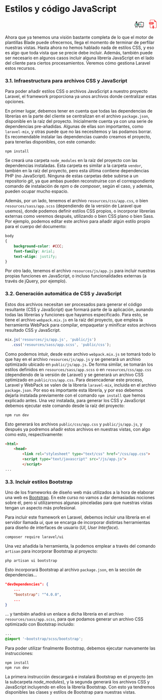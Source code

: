 # Estilos y código JavaScript

<div style="text-align: right">
<a target="_blank" href="slides/02b.html"><img src="../../img/diapositivas.png" width="32" /></a>&nbsp;&nbsp;
<a target="_blank" href="02b.pdf"><img src="../../img/pdf.png" width="32" /></a>
</div>

Ahora que ya tenemos una visión bastante completa de lo que el motor de plantillas Blade puede ofrecernos, llega el momento de terminar de perfilar nuestras vistas. Hasta ahora no hemos hablado nada de estilos CSS, y eso es algo que toda vista que se precie debe incluir. Además, también puede ser necesario en algunos casos incluir alguna librería JavaScript en el lado del cliente para ciertos procesamientos. Veremos cómo gestiona Laravel estos recursos.

### 3.1. Infraestructura para archivos CSS y JavaScript

Para poder añadir estilos CSS o archivos JavaScript a nuestro proyecto Laravel, el framework proporciona ya unos archivos donde centralizar estas opciones.

En primer lugar, debemos tener en cuenta que todas las dependencias de librerías en la parte del cliente se centralizan en el archivo `package.json`, disponible en la raíz del proyecto. Inicialmente cuenta ya con una serie de dependencias pre-añadidas. Algunas de ellas son importantes, como `laravel-mix`, y otras puede que no las necesitemos y las podamos borrar. Es recomendable instalar las dependencias cuando creamos el proyecto, para tenerlas disponibles, con este comando:

```
npm install
```

Se creará una carpeta `node_modules` en la raíz del proyecto con las dependencias instaladas. Esta carpeta es similar a la carpeta `vendor`, también en la raíz del proyecto, pero esta última contiene dependencias PHP (no JavaScript). Ninguna de estas carpetas debe subirse a un repositorio *git*, ya que ambas pueden reconstruirse con el correspondiente comando de instalación de *npm* o de *composer*, según el caso, y además, pueden ocupar mucho espacio.

Además, por un lado, tenemos el archivo `resources/css/app.css`, o bien `resources/sass/app.scss` (dependiendo de la versión de Laravel que usemos), donde podemos definir estilos CSS propios, o incorporar librerías externas como veremos después, utilizando o bien CSS plano o bien Sass. Por ejemplo, podemos editar este archivo para añadir algún estilo propio para el cuerpo del documento:

```css
body
{
    background-color: #CCC;
    font-family: Arial;
    text-align: justify;
}
```

Por otro lado, tenemos el archivo `resources/js/app.js` para incluir nuestras propias funciones en JavaScript, o incluso funcionalidades externas (a través de jQuery, por ejemplo).

### 3.2. Generación automática de CSS y JavaScript

Estos dos archivos necesitan ser procesados para generar el código resultante (CSS y JavaScript) que formará parte de la aplicación, aunando todas las librerías y funciones que hayamos especificado. Para esto, se tiene el archivo `webpack.mix.js` en la raíz del proyecto, que emplea la herramienta WebPack para compilar, empaquetar y minificar estos archivos resultado CSS y JavaScript.

```js
mix.js('resources/js/app.js', 'public/js')
   .css('resources/sass/app.scss', 'public/css');
```

Como podemos intuir, desde este archivo `webpack.mix.js` se tomará todo lo que hay en el archivo `resources/js/app.js` y se generará un archivo optimizado ubicado en `public/js/app.js`. De forma similar, se tomarán los estilos definidos en `resources/sass/app.scss` o en `resources/css/app.css` (dependiendo de la versión de Laravel) y se generará un archivo CSS optimizado en `public/css/app.css`. Para desencadenar este proceso, Laravel y WebPack se valen de la librería `laravel-mix`, incluida en el archivo `package.json`. Por eso es importante esta librería, y por eso debemos dejarla instalada previamente con el comando `npm install` que hemos explicado antes. Una vez instalada, para generar los CSS y JavaScript debemos ejecutar este comando desde la raíz del proyecto:

```
npm run dev
```

Esto generará los archivos `public/css/app.css` y `public/js/app.js`, y después ya podremos añadir estos archivos en nuestras vistas, con algo como esto, respectivamente:

```html
<html>
    <head>
        <link rel="stylesheet" type="text/css" href="/css/app.css">
        <script type="text/javascript" src="/js/app.js">
        </script>
...
```

### 3.3. Incluir estilos Bootstrap

Uno de los frameworks de diseño web más utilizados a la hora de elaborar una web es [Bootstrap](https://getbootstrap.com/). En este curso no vamos a dar demasiadas nociones sobre él, pero sí utilizaremos algunas pinceladas para que nuestras vistas tengan un aspecto más profesional.

Para incluir este framework en Laravel, debemos incluir una librería en el servidor llamada *ui*, que se encarga de incorporar distintas herramientas para diseño de interfaces de usuario (*UI*, *User Interface*).

```
composer require laravel/ui
```

Una vez añadida la herramienta, la podemos emplear a través del comando `artisan` para incorporar Bootstrap al proyecto:

```
php artisan ui bootstrap
```

Esto incorporará Bootstrap al archivo `package.json`, en la sección de dependencias...

```json
"devDependencies": {
    ...
    "bootstrap": "^4.0.0",
    ...
}
```

 ... y también añadirá un enlace a dicha librería en el archivo `resources/sass/app.scss`, para que podamos generar un archivo CSS optimizado con Bootstrap incluido:
 
 ```css
 ...
 @import '~bootstrap/scss/bootstrap';
 ```
 
Para poder utilizar finalmente Bootstrap, debemos ejecutar nuevamente las instrucciones:

```
npm install
npm run dev
```
  
La primera instrucción descargará e instalará Bootstrap en el proyecto (en la subcarpeta *node_modules*), y la segunda generará los archivos CSS y JavaScript incluyendo en ellos la librería Bootstrap. Con esto ya tendremos disponibles las clases y estilos de Bootstrap para nuestras vistas.